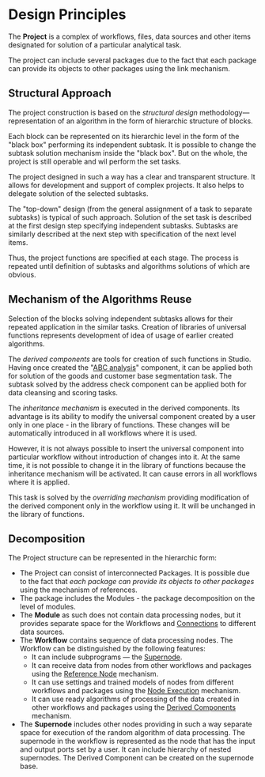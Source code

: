 # Design Principles

The **Project** is a complex of workflows, files, data sources and other items designated for solution of a particular analytical task.

The project can include several packages due to the fact that each package can provide its objects to other packages using the link mechanism.

## Structural Approach

The project construction is based on the *structural design* methodology— representation of an algorithm in the form of hierarchic structure of blocks.

Each block can be represented on its hierarchic level in the form of the "black box" performing its independent subtask. It is possible to change the subtask solution mechanism inside the "black box". But on the whole, the project is still operable and wil perform the set tasks.

The project designed in such a way has a clear and transparent structure. It allows for development and support of complex projects. It also helps to delegate solution of the selected subtasks.

The "top-down" design (from the general assignment of a task to separate subtasks) is typical of such approach. Solution of the set task is described at the first design step specifying independent subtasks. Subtasks are similarly described at the next step with specification of the next level items.

Thus, the project functions are specified at each stage. The process is repeated until definition of subtasks and algorithms solutions of which are obvious.

## Mechanism of the Algorithms Reuse

Selection of the blocks solving independent subtasks allows for their repeated application in the similar tasks. Creation of libraries of universal functions represents development of idea of usage of earlier created algorithms.

The *derived components* are tools for creation of such functions in Studio. Having once created the "[ABC analysis](https://wiki.loginom.ru/articles/abc-analysis.html)" component, it can be applied both for solution of the goods and customer base segmentation task. The subtask solved by the address check component can be applied both for data cleansing and scoring tasks.

The *inheritance mechanism* is executed in the derived components. Its advantage is its ability to modify the universal component created by a user only in one place - in the library of functions. These changes will be automatically introduced in all workflows where it is used.

However, it is not always possible to insert the universal component into particular workflow without introduction of changes into it. At the same time, it is not possible to change it in the library of functions because the inheritance mechanism will be activated. It can cause errors in all workflows where it is applied.

This task is solved by the *overriding mechanism* providing modification of the derived component only in the workflow using it. It will be unchanged in the library of functions.

## Decomposition

The Project structure can be represented in the hierarchic form:

* The Project can consist of interconnected Packages. It is possible due to the fact that *each package can provide its objects to other packages* using the mechanism of references.
* The package includes the Modules - the package decomposition on the level of modules.
* The **Module** as such does not contain data processing nodes, but it provides separate space for the Workflows and [Connections](../integration/connections/README.md) to different data sources.
* The **Workflow** contains sequence of data processing nodes. The Workflow can be distinguished by the following features:
   * It can include subprograms — the [Supernode](../processors/control/submodel.md).
   * It can receive data from nodes from other workflows and packages using the [Reference Node](../processors/control/unit-link.md) mechanism.
   * It can use settings and trained models of nodes from different workflows and packages using the [Node Execution](../processors/control/execute-node.md) mechanism.
   * It can use ready algorithms of processing of the data created in other workflows and packages using the [Derived Components](../scenario/derived-component.html) mechanism.
* The **Supernode** includes other nodes providing in such a way separate space for execution of the random algorithm of data processing. The supernode in the workflow is represented as the node that has the input and output ports set by a user. It can include hierarchy of nested supernodes. The Derived Component can be created on the supernode base.
